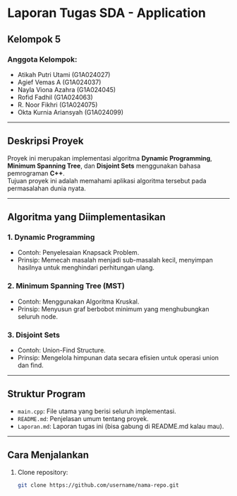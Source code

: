 # Laporan Tugas SDA - Application
## Kelompok 5

### Anggota Kelompok:
- Atikah Putri Utami (G1A024027)
- Agief Vemas A (G1A024037)
- Nayla Viona Azahra (G1A024045)
- Rofid Fadhil (G1A024063)
- R. Noor Fikhri (G1A024075)
- Okta Kurnia Ariansyah (G1A024099)
---

## Deskripsi Proyek
Proyek ini merupakan implementasi algoritma **Dynamic Programming**, **Minimum Spanning Tree**, dan **Disjoint Sets** menggunakan bahasa pemrograman **C++**.  
Tujuan proyek ini adalah memahami aplikasi algoritma tersebut pada permasalahan dunia nyata.

---

## Algoritma yang Diimplementasikan
### 1. Dynamic Programming
- Contoh: Penyelesaian Knapsack Problem.
- Prinsip: Memecah masalah menjadi sub-masalah kecil, menyimpan hasilnya untuk menghindari perhitungan ulang.

### 2. Minimum Spanning Tree (MST)
- Contoh: Menggunakan Algoritma Kruskal.
- Prinsip: Menyusun graf berbobot minimum yang menghubungkan seluruh node.

### 3. Disjoint Sets
- Contoh: Union-Find Structure.
- Prinsip: Mengelola himpunan data secara efisien untuk operasi union dan find.

---

## Struktur Program
- `main.cpp`: File utama yang berisi seluruh implementasi.
- `README.md`: Penjelasan umum tentang proyek.
- `Laporan.md`: Laporan tugas ini (bisa gabung di README.md kalau mau).

---

## Cara Menjalankan
1. Clone repository:
   ```bash
   git clone https://github.com/username/nama-repo.git


